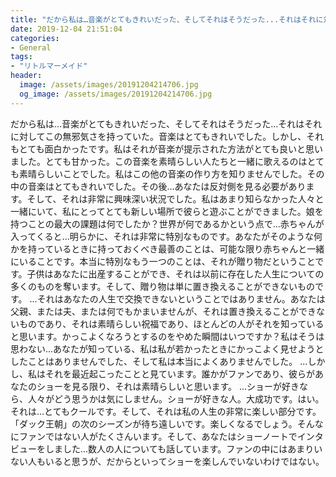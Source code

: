 ```yaml
---
title: "だから私は…音楽がとてもきれいだった、そしてそれはそうだった...それはそれに対してこの無邪気さを持っていた。"
date: 2019-12-04 21:51:04
categories:
- General
tags:
- "リトルマーメイド"
header:
  image: /assets/images/20191204214706.jpg
  og_image: /assets/images/20191204214706.jpg
---
```


だから私は…音楽がとてもきれいだった、そしてそれはそうだった...それはそれに対してこの無邪気さを持っていた。音楽はとてもきれいでした。しかし、それもとても面白かったです。私はそれが音楽が提示された方法がとても良いと思いました。とても甘かった。この音楽を素晴らしい人たちと一緒に歌えるのはとても素晴らしいことでした。私はこの他の音楽の作り方を知りませんでした。その中の音楽はとてもきれいでした。その後...あなたは反対側を見る必要があります。そして、それは非常に興味深い状況でした。私はあまり知らなかった人々と一緒にいて、私にとってとても新しい場所で彼らと遊ぶことができました。娘を持つことの最大の課題は何でしたか？世界が何であるかという点で...赤ちゃんが入ってくると...明らかに、それは非常に特別なものです。あなたがそのような何かを持っているときに持っておくべき最善のことは、可能な限り赤ちゃんと一緒にいることです。本当に特別なもう一つのことは、それが贈り物だということです。子供はあなたに出産することができ、それは以前に存在した人生についての多くのものを奪います。そして、贈り物は単に置き換えることができないものです。 ...それはあなたの人生で交換できないということではありません。あなたは父親、または夫、または何でもかまいませんが、それは置き換えることができないものであり、それは素晴らしい祝福であり、ほとんどの人がそれを知っていると思います。かっこよくなろうとするのをやめた瞬間はいつですか？私はそうは思わない...あなたが知っている、私は私が若かったときにかっこよく見せようとしたことはありませんでした、そして私は本当によくありませんでした。 ...しかし、私はそれを最近起こったことと見ています。誰かがファンであり、彼らがあなたのショーを見る限り、それは素晴らしいと思います。 ...ショーが好きなら、人々がどう思うかは気にしません。ショーが好きな人。大成功です。はい。それは...とてもクールです。そして、それは私の人生の非常に楽しい部分です。 「ダック王朝」の次のシーズンが待ち遠しいです。楽しくなるでしょう。そんなにファンではない人がたくさんいます。そして、あなたはショーノートでインタビューをしました...数人の人についても話しています。ファンの中にはあまりいない人もいると思うが、だからといってショーを楽しんでいないわけではない。
